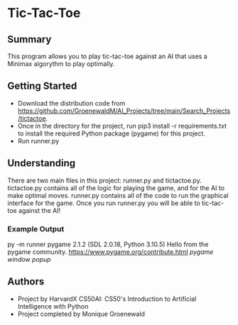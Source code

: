 # Tic-Tac-Toe


## Summary

This program allows you to play tic-tac-toe against an AI that uses a Minimax algorythm to play optimally.


## Getting Started

* Download the distribution code from https://github.com/GroenewaldM/AI_Projects/tree/main/Search_Projects/tictactoe.
* Once in the directory for the project, run pip3 install -r requirements.txt to install the required Python package (pygame) for this project.
* Run runner.py


## Understanding

There are two main files in this project: runner.py and tictactoe.py. tictactoe.py contains all of the logic for playing the game, and for the AI to make optimal moves. runner.py contains all of the code to run the graphical interface for the game. Once you run runner.py you will be able to tic-tac-toe against the AI!


### Example Output

py -m runner
pygame 2.1.2 (SDL 2.0.18, Python 3.10.5)
Hello from the pygame community. https://www.pygame.org/contribute.html
*pygame window popup*


## Authors

* Project by HarvardX CS50AI: CS50's Introduction to Artificial Intelligence with Python
* Project completed by Monique Groenewald
